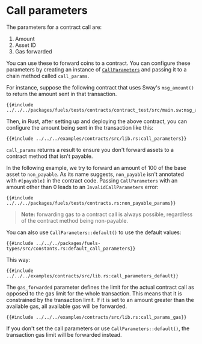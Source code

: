 # Call parameters

<!-- This section should explain what the call params are and how to configure them -->
<!-- call_params:example:start -->
The parameters for a contract call are:

1. Amount
2. Asset ID
3. Gas forwarded
<!-- call_params:example:end -->

You can use these to forward coins to a contract. You can configure these parameters by creating an instance of [`CallParameters`](https://docs.rs/fuels/latest/fuels/core/parameters/struct.CallParameters.html) and passing it to a chain method called `call_params`.
<!-- use_call_params:example:end -->

For instance, suppose the following contract that uses Sway's `msg_amount()` to return the amount sent in that transaction.

```rust,ignore
{{#include ../../../packages/fuels/tests/contracts/contract_test/src/main.sw:msg_amount}}
```

Then, in Rust, after setting up and deploying the above contract, you can configure the amount being sent in the transaction like this:

```rust,ignore
{{#include ../../../examples/contracts/src/lib.rs:call_parameters}}
```

<!-- This section should why `call_params` returns a result -->
<!-- payable:example:start -->
`call_params` returns a result to ensure you don't forward assets to a contract method that isn't payable. 
<!-- payable:example:end -->
In the following example, we try to forward an amount of 100 of the base asset to `non_payable`. As its name suggests, `non_payable` isn't annotated with `#[payable]` in the contract code. Passing `CallParameters` with an amount other than 0 leads to an `InvalidCallParameters` error:

```rust,ignore
{{#include ../../../packages/fuels/tests/contracts.rs:non_payable_params}}
```

> **Note:** forwarding gas to a contract call is always possible, regardless of the contract method being non-payable.

You can also use `CallParameters::default()` to use the default values:

```rust,ignore
{{#include ../../../packages/fuels-types/src/constants.rs:default_call_parameters}}
```

This way:

```rust,ignore
{{#include ../../../examples/contracts/src/lib.rs:call_parameters_default}}
```

<!-- This section should explain what the `gas_forwarded` parameter does -->
<!-- gas:example:start -->
The `gas_forwarded` parameter defines the limit for the actual contract call as opposed to the gas limit for the whole transaction. This means that it is constrained by the transaction limit. If it is set to an amount greater than the available gas, all available gas will be forwarded.
<!-- gas:example:end -->

```rust,ignore
{{#include ../../../examples/contracts/src/lib.rs:call_params_gas}}
```

<!-- This section should explain the default forwarding behavior for a call -->
<!-- forwarding:example:start -->
If you don't set the call parameters or use `CallParameters::default()`, the transaction gas limit will be forwarded instead.
<!-- forwarding:example:end -->
